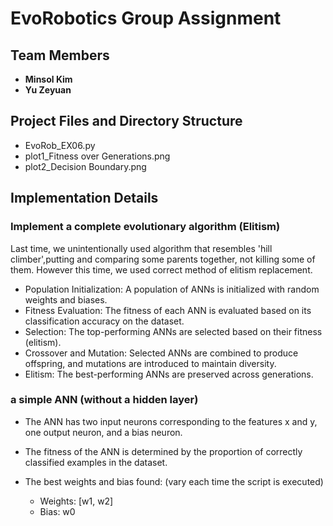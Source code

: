 # EvoRobotics Group Assignment

## Team Members
- **Minsol Kim**
- **Yu Zeyuan**

## Project Files and Directory Structure
- EvoRob_EX06.py
- plot1_Fitness over Generations.png
- plot2_Decision Boundary.png

## Implementation Details
### Implement a complete evolutionary algorithm (Elitism)

Last time, we unintentionally used algorithm that resembles 'hill climber',putting and comparing some parents together, not killing some of them. However this time, we used correct method of elitism replacement.

- Population Initialization: A population of ANNs is initialized with random weights and biases.
- Fitness Evaluation: The fitness of each ANN is evaluated based on its classification accuracy on the dataset.
- Selection: The top-performing ANNs are selected based on their fitness (elitism).
- Crossover and Mutation: Selected ANNs are combined to produce offspring, and mutations are introduced to maintain diversity.
- Elitism: The best-performing ANNs are preserved across generations.

### a simple ANN (without a hidden layer)

- The ANN has two input neurons corresponding to the features x and y, one output neuron, and a bias neuron.
- The fitness of the ANN is determined by the proportion of correctly classified examples in the dataset.

- The best weights and bias found:
(vary each time the script is executed)
    - Weights: [w1, w2]
    - Bias: w0


